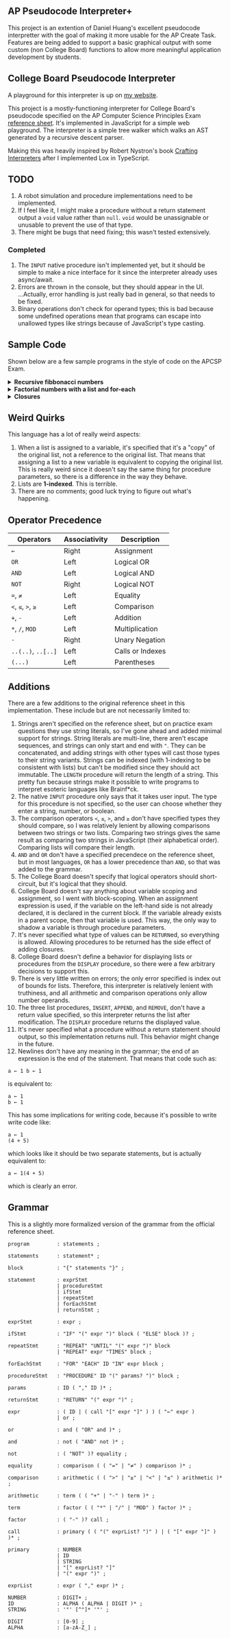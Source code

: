 ## AP Pseudocode Interpreter+
This project is an extention of Daniel Huang's excellent pseudocode interpretter with the goal of making it more usable for the AP Create Task.  Features are being added to support a basic graphical output with some custom (non College Board) functions to allow more meaningful application development by students.

## College Board Pseudocode Interpreter

A playground for this interpreter is up on [my website](https://board.dan.onl).

This project is a mostly-functioning interpreter for College Board's pseudocode specified on the AP Computer Science Principles Exam [reference sheet](https://apcentral.collegeboard.org/pdf/ap-computer-science-principles-exam-reference-sheet.pdf). It's implemented in JavaScript for a simple web playground. The interpreter is a simple tree walker which walks an AST generated by a recursive descent parser.

Making this was heavily inspired by Robert Nystron's book [Crafting Interpreters](https://craftinginterpreters.com/) after I implemented Lox in TypeScript.

## TODO

1.  A robot simulation and procedure implementations need to be implemented.
2.  If I feel like it, I might make a procedure without a return statement output a `void` value rather than `null`. `void` would be unassignable or unusable to prevent the use of that type.
3.  There might be bugs that need fixing; this wasn't tested extensively.

### Completed

1.  The `INPUT` native procedure isn't implemented yet, but it should be simple to make a nice interface for it since the interpreter already uses async/await.
2.  Errors are thrown in the console, but they should appear in the UI. ...Actually, error handling is just really bad in general, so that needs to be fixed.
3.  Binary operations don't check for operand types; this is bad because some undefined operations mean that programs can escape into unallowed types like strings because of JavaScript's type casting.

## Sample Code

Shown below are a few sample programs in the style of code on the APCSP Exam.

<details>
<summary><strong>Recursive fibbonacci numbers</strong></summary>

```
PROCEDURE Fibonacci (n)
{
  IF (n ≤ 1)
  {
    RETURN (n)
  }
  RETURN (Fibonacci (n - 1) + Fibonacci (n - 2))
}

i ← 1
REPEAT 10 TIMES
{
  DISPLAY (Fibonacci (i))
  i ← i + 1
}
```

</details>

<details>
<summary><strong>Factorial numbers with a list and for-each</strong></summary>

```
list ← [1, 1]

REPEAT 10 TIMES
{
  length ← LENGTH (list)
  next ← list[length] * length
  APPEND (list, next)
}

FOR EACH number IN list
{
  DISPLAY (number)
}
```

</details>

<details>
<summary><strong>Closures</strong></summary>

```
PROCEDURE Add (x)
{
  PROCEDURE AddX (y)
  {
    RETURN (x + y)
  }
  RETURN (AddX)
}

Add5 ← Add (5)

DISPLAY (Add5 (10))
```

</details>

## Weird Quirks

This language has a lot of really weird aspects:

1. When a list is assigned to a variable, it's specified that it's a "copy" of the original list, not a reference to the original list. That means that assigning a list to a new variable is equivalent to copying the original list. This is really weird since it doesn't say the same thing for procedure parameters, so there is a difference in the way they behave.
2. Lists are **1-indexed**. This is terrible.
3. There are no comments; good luck trying to figure out what's happening.

## Operator Precedence

| Operators          | Associativity | Description      |
| ------------------ | ------------- | ---------------- |
| `←`                | Right         | Assignment       |
| `OR`               | Left          | Logical OR       |
| `AND`              | Left          | Logical AND      |
| `NOT`              | Right         | Logical NOT      |
| `=`, `≠`           | Left          | Equality         |
| `<`, `≤`, `>`, `≥` | Left          | Comparison       |
| `+`, `-`           | Left          | Addition         |
| `*`, `/`, `MOD`    | Left          | Multiplication   |
| `-`                | Right         | Unary Negation   |
| `..(..)`, `..[..]` | Left          | Calls or Indexes |
| `(...)`            | Left          | Parentheses      |

## Additions

There are a few additions to the original reference sheet in this implementation. These include but are not necessarily limited to:

1. Strings aren't specified on the reference sheet, but on practice exam questions they use string literals, so I've gone ahead and added minimal support for strings. String literals are multi-line, there aren't escape sequences, and strings can only start and end with `"`. They can be concatenated, and adding strings with other types will cast those types to their string variants. Strings can be indexed (with 1-indexing to be consistent with lists) but can't be modified since they should act immutable. The `LENGTH` procedure will return the length of a string. This pretty fun because strings make it possible to write programs to interpret esoteric languages like Brainf\*ck.
2. The native `INPUT` procedure only says that it takes user input. The type for this procedure is not specified, so the user can choose whether they enter a string, number, or boolean.
3. The comparison operators `<`, `≤`, `>`, and `≥` don't have specified types they should compare, so I was relatively lenient by allowing comparisons between two strings or two lists. Comparing two strings gives the same result as comparing two strings in JavaScript (their alphabetical order). Comparing lists will compare their length.
4. `AND` and `OR` don't have a specified precendece on the reference sheet, but in most languages, `OR` has a lower precedence than `AND`, so that was added to the grammar.
5. The College Board doesn't specify that logical operators should short-circuit, but it's logical that they should.
6. College Board doesn't say anything about variable scoping and assignment, so I went with block-scoping. When an assignment expression is used, if the variable on the left-hand side is not already declared, it is declared in the current block. If the variable already exists in a parent scope, then that variable is used. This way, the only way to shadow a variable is through procedure parameters.
7. It's never specified what type of values can be `RETURN`ed, so everything is allowed. Allowing procedures to be returned has the side effect of adding closures.
8. College Board doesn't define a behavior for displaying lists or procedures from the `DISPLAY` procedure, so there were a few arbitrary decisions to support this.
9. There is very little written on errors; the only error specified is index out of bounds for lists. Therefore, this interpreter is relatively lenient with truthiness, and all arithmetic and comparison operations only allow number operands.
10. The three list procedures, `INSERT`, `APPEND`, and `REMOVE`, don't have a return value specified, so this interpreter returns the list after modification. The `DISPLAY` procedure returns the displayed value.
11. It's never specified what a procedure without a return statement should output, so this implementation returns null. This behavior might change in the future.
12. Newlines don't have any meaning in the grammar; the end of an expression is the end of the statement. That means that code such as:

```
a ← 1 b ← 1
```

is equivalent to:

```
a ← 1
b ← 1
```

This has some implications for writing code, because it's possible to write write code like:

```
a ← 1
(4 + 5)
```

which looks like it should be two separate statements, but is actually equivalent to:

```
a ← 1(4 + 5)
```

which is clearly an error.

## Grammar

This is a slightly more formalized version of the grammar from the official reference sheet.

```
program         : statements ;

statements      : statement* ;

block           : "{" statements "}" ;

statement       : exprStmt
                | procedureStmt
                | ifStmt
                | repeatStmt
                | forEachStmt
                | returnStmt ;

exprStmt        : expr ;

ifStmt          : "IF" "(" expr ")" block ( "ELSE" block )? ;

repeatStmt      : "REPEAT" "UNTIL" "(" expr ")" block
                | "REPEAT" expr "TIMES" block ;

forEachStmt     : "FOR" "EACH" ID "IN" expr block ;

procedureStmt   : "PROCEDURE" ID "(" params? ")" block ;

params          : ID ( "," ID )* ;

returnStmt      : "RETURN" "(" expr ")" ;

expr            : ( ID | ( call "[" expr "]" ) ) ( "←" expr )
                | or ;

or              : and ( "OR" and )* ;

and             : not ( "AND" not )* ;

not             : ( "NOT" )? equality ;

equality        : comparison ( ( "=" | "≠" ) comparison )* ;

comparison      : arithmetic ( ( ">" | "≥" | "<" | "≤" ) arithmetic )* ;

arithmetic      : term ( ( "+" | "-" ) term )* ;

term            : factor ( ( "*" | "/" | "MOD" ) factor )* ;

factor          : ( "-" )? call ;

call            : primary ( ( "(" exprList? ")" ) | ( "[" expr "]" ) )* ;

primary         : NUMBER
                | ID
                | STRING
                | "[" exprList? "]"
                | "(" expr ")" ;

exprList        : expr ( "," expr )* ;

NUMBER          : DIGIT+ ;
ID              : ALPHA ( ALPHA | DIGIT )* ;
STRING          : '"' [^"]* '"' ;

DIGIT           : [0-9] ;
ALPHA           : [a-zA-Z_] ;
```
